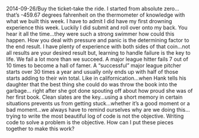 2014-09-26/Buy the ticket-take the ride.  I started from absolute zero… that’s -459.67 degrees fahrenheit on the thermometer of knowledge with what we built this week.  I have to admit I did have my first drowning experience this week.  Luckily I did submit and roll over onto my back.  You hear it all the time...they were such a strong swimmer how could this happen.  How you deal with pressure and panic is the determining factor to the end result.  I have plenty of experience with both sides of that coin...not all results are your desired result but, learning to handle failure is the key to life.  We fail a lot more than we succeed.  A major league hitter fails 7 out of 10 times to become a hall of famer.  A “successful” major league pitcher starts over 30 times a year and usually only ends up with half of those starts adding to their win total.  Like in californication…when Hank tells his daughter that the best thing she could do was throw the book into the garbage... right after she got done spouting off about how proud she was of her first book.  Clean slates are the key…using a short memory in certain situations prevents us from getting stuck…whether it’s a good moment or a bad moment…we always have to remind ourselves why are we doing this… trying to write the most beautiful log of code is not the objective.  Writing code to solve a problem is the objective.  How can I put these pieces together to make this work?
